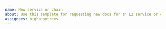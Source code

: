 ```yaml
---
name: New service or chain
about: Use this template for requesting new docs for an L2 service or chain.
assignees: bighappytrees
---
```


